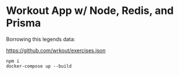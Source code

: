 # Workout App w/ Node, Redis, and Prisma

Borrowing this legends data:

https://github.com/wrkout/exercises.json

```shell
npm i
docker-compose up --build
```
